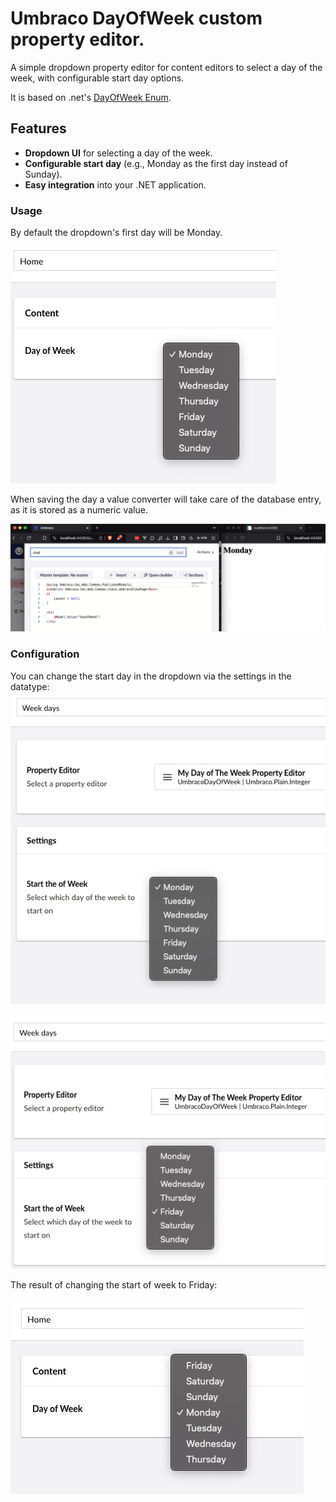 # Umbraco DayOfWeek custom property editor.

A simple dropdown property editor for content editors to select a day of the week, with configurable start day options.

It is based on .net's [DayOfWeek Enum](https://learn.microsoft.com/en-us/dotnet/api/system.dayofweek?view=net-9.0).

## Features

- **Dropdown UI** for selecting a day of the week.
- **Configurable start day** (e.g., Monday as the first day instead of Sunday).
- **Easy integration** into your .NET application.

### Usage
By default the dropdown's first day will be Monday.

![Default start day](https://raw.githubusercontent.com/Frost117/UmbracoDayOfWeek/refs/heads/main/images/backoffice-content-editing-v15.png)

When saving the day a value converter will take care of the database entry, as it is stored as a numeric value.

![Model.value for the week days example](https://raw.githubusercontent.com/Frost117/UmbracoDayOfWeek/refs/heads/main/images/backoffice-content-editing-model-v15.png)

### Configuration
You can change the start day in the dropdown via the settings in the datatype:
![Configuration to change start day of the week](https://raw.githubusercontent.com/Frost117/UmbracoDayOfWeek/refs/heads/main/images/backoffice-settings-v15.png)

![Changing which day the week starts of with to Friday](https://raw.githubusercontent.com/Frost117/UmbracoDayOfWeek/refs/heads/main/images/friday-start.png)

The result of changing the start of week to Friday:

![Result of changing the start day of the week to Friday](https://raw.githubusercontent.com/Frost117/UmbracoDayOfWeek/refs/heads/main/images/start-week-friday.png)
